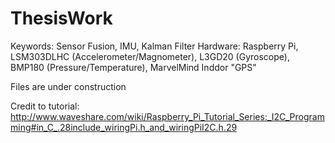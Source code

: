 # ThesisWork

Keywords: Sensor Fusion, IMU, Kalman Filter
Hardware: Raspberry Pi, LSM303DLHC (Accelerometer/Magnometer), L3GD20 (Gyroscope), BMP180 (Pressure/Temperature), MarvelMind Inddor "GPS"

Files are under construction

Credit to tutorial: http://www.waveshare.com/wiki/Raspberry_Pi_Tutorial_Series:_I2C_Programming#in_C_.28include_wiringPi.h_and_wiringPiI2C.h.29
